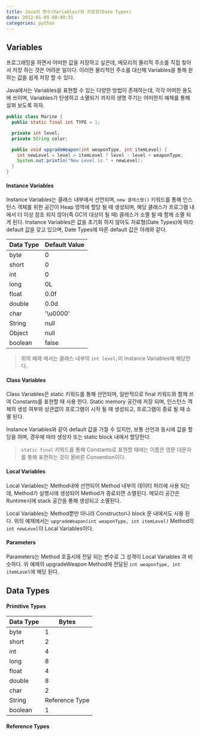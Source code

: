 ```yaml
---
title: Java의 변수(Variables)와 자료형(Date Types)
date: 2012-01-05 00:49:31
categories: python
---
```


## Variables

프로그래밍을 하면서 어떠한 값을 저장하고 싶은데, 메모리의 물리적 주소를 직접 찾아서 저장 하는 것은 어려운 일이다. 이러한 물리적인 주소를 대신해 Variables을 통해 원하는 값을 쉽게 저장 할 수 있다.

Java에서는 Variables을 표현할 수 있는 다양한 방법이 존재하는데, 각각 어떠한 용도에 쓰이며, Variables가 탄생하고 소멸되기 까지의 생명 주기는 어떠한지 예제를 통해 살펴 보도록 하자.

```java
public class Marine {
  public static final int TYPE = 1;

  private int level;
  private String color;

  public void upgradeWeapon(int weaponType, int itemLevel) {
    int newLevel = level > itemLevel ? level : level + weaponType;
    System.out.println("New Level is " + newLevel);
  }
}
```

#### Instance Variables

Instance Variables는 클래스 내부에서 선언되며, `new 클래스명()` 키워드를 통해 인스턴스 객체를 위한 공간이 Heap 영역에 할당 될 때 생성되며, 해당 클래스가 프로그램 내에서 더 이상 참조 되지 않아(즉 GC의 대상이 될 때) 클래스가 소멸 될 때 함께 소멸 되게 된다. Instance Variables은 값을 초기회 하지 않아도 자료형(Date Types)에 따라 default 값을 갖고 있으며, Date Types에 따른 default 값은 아래와 같다.

Data Type | Default Value
--|--
byte | 0
short | 0
int | 0
long | 0L
float | 0.0f
double | 0.0d
char | '\u0000'
String | null
Object | null
boolean | false

> 위의 예제 에서는 클래스 내부의 `int level;`이 Instance Variables에 해당한다.

#### Class Variables

Class Variables은 static 키워드를 통해 선언되며, 일반적으로 final 키워드와 함께 쓰여 Constants를 표현할 때 사용 한다. Static memory 공간에 저장 되며, 인스턴스 객체의 생성 여부와 상관없이 프로그램이 시작 될 때 생성되고, 프로그램이 종료 될 때 소멸 된다.

Instance Variables와 같이 default 값을 가질 수 있지만, 보통 선언과 동시에 값을 할당을 하며, 경우에 따라 생성자 또는 static block 내에서 할당한다.

> `static final` 키워드를 통해 Constants로 표현할 때에는 이름은 영문 대문자를 통해 표현하는 것이 올바른 Convention이다.


#### Local Variables

Local Variables는 Method내에 선언되어 Method 내부의 데이터 처리에 사용 되는데, Method가 실행시에 생성되어 Method가 종료되면 소멸된다. 메모리 공간은 Runtime시에 stack 공간을 통해 생성되고 소멸된다.

Local Variables는 Method뿐만 아니라 Constructor나 block 문 내에서도 사용 된다. 위의 예제에서는 `upgradeWeapon(int weaponType, int itemLevel)` Method의 `int newLevel`이 Local Variables이다.

#### Parameters

Parameters는 Method 호출시에 전달 되는 변수로 그 성격이 Local Variables 과 비슷하다. 위 예제의 upgradeWeapon Method에 전달된 `int weaponType, int itemLevel`에 해당 된다.

## Data Types

#### Primitive Types

Data Type | Bytes
--|--
byte | 1
short | 2
int | 4
long | 8
float | 4
double | 8
char | 2
String | Reference Type
boolean | 1

#### Reference Types
